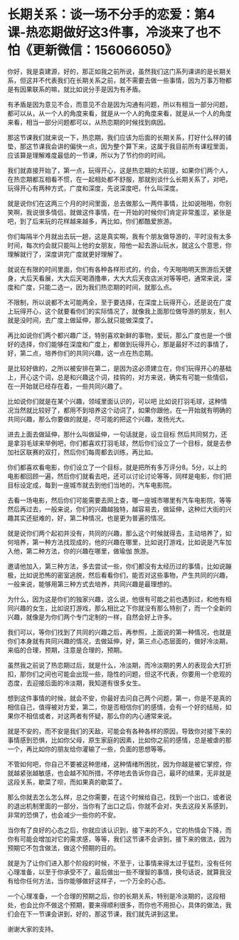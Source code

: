 # 长期关系：谈一场不分手的恋爱：第4课-热恋期做好这3件事，冷淡来了也不怕《更新微信：156066050》

你好，我是袁建源，好的，那正如我之前所说，虽然我们这门系列课讲的是长期关系，但这并不代表我们在长期关系之前，就不需要去做一些事情，因为万事万物都是有因果联系的嘛，就比如说分手是因为有矛盾。

有矛盾是因为意见不合，而意见不合是因为沟通有问题，所以有相当一部分问题，都可以从，从一个人的角度来看，就是从一个人的角度来看，就是从一个人的角度来看，相当一部分问题都可以，从热恋期的时候找到病因。

那这节课我们就来说一下，热恋期，我们应该为后面的长期关系，打好什么样的铺垫，那这节课我会讲的偏快一点，因为整个算下来，这属于我目前所有课程里面，应该算是理解难度最低的一节课，所以为了节约你的时间。

我们就直接开始了，第一点，玩得开心，这是热恋期的大前提，如果你们两个人，在热恋期都互相看不惯，在一起相处都不舒服，那就别谈什么长期关系了，对吧，玩得开心有两种方式，广度和深度，先说深度吧，什么叫深度。

就是说你们在这两三个月的时间里面，总去做那么一两件事情，比如说啪啪，你别笑啊，我说很多情侣，就做这件事情，在一开始的时候你们肯定非常羞涩，紧张是吧，到了后来玩的花样越来越多，再比如，你们都酷爱旅游。

你们每隔半个月就出去玩一趟，这是真实啊，我有个朋友做导游的，平时没有太多时间，每次约会就只能叫上他的女朋友，陪他一起去游山玩水，就这么个意思，你理解就行了，深度讲完广度就更好理解了。

就说在有限的时间里面，你们有各种各样形式的，约会，今天啪啪明天旅游后天健身，大后天看展，大大后天喝酒撸串，大大大后天夜店派对等等吧，通常来说，深度和广度，只能二选一，因为我们热恋期的时间，就那么点。

不限制，所以说都不太可能两全，至于要选择，在深度上玩得开心，还是说在广度上玩得开心，这个就要看你们的实际情况了，就像我上面那位做导游的朋友，别人就是没时间，去广度上做延伸，那么就只能做深度了。

再比如说你们两个都兴趣广泛，特别喜欢新鲜的事物，爱玩，那么广度也是一个很好的选择，你们能够在深度和广度上，都做到玩得开心，那是最好不过的事情了，好，第二点，培养你们的共同兴趣，这一点在热恋期。

是比较好做的，之所以被安排在第二，是因为这必须建立在，你们玩得开心的基础上，开心这个词，总是和兴趣这个词，挂钩的，对方来说，确实有可能一些情侣，在一开始就已经存在着，一些共同兴趣了。

比如说你们就是在某个兴趣，领域里面认识的，可以吧 比如说打羽毛球，这种情况当然就比较好了，都用不到培养这个动词了，如果你跟他，在一开始就有明确的共同兴趣，那么你要做的就是，尽可能的把这个兴趣，发扬光大。

进去上面去做延伸，那什么叫做延伸，一句话就是，设立目标 然后共同努力，还是拿羽毛球来举例吧，你们都喜欢打羽毛球，然后你们设立了一个目标，就是去参加社区联赛的双打，然后你们每周都去训练，再比如。

你们都喜欢看电影，你们设立了一个目标，就是把所有多万评分8。5分，以上的电影都回顾一遍，然后你们就看去吧，还可以讨论讨论等等，同样是电影，你们把目标设定成，每到一座城市就去到他们当地的，汽车电影院。

去看一场电影，然后你们可能需要去网上查，哪一座城市哪里有汽车电影院，等等 然后再过去，一般来说，你们的兴趣越独特，越容易去，做延伸，这种烂大街的兴趣其实还挺难的，好，第二种情况，也是更为普遍的情况。

就是说你们两个起初并没有，共同的兴趣，那么这个时候就得去，主动培养了，如何培养，第一种方法找现成的，他的兴趣在哪里，比如说打游戏，比如说是汽车加入他，第二种方法，你的兴趣在哪里，做瑜伽 旅游。

邀请他加入，第三种方法，多去尝试一些，你们都没有太经历过的事情，比如说蹦极，比如说恐怖的密室逃脱，然后看看你们，能否对这些事物，产生共同的兴趣，一般来说，能够用第三种方式去培养，共同兴趣是最理想的。

为什么，因为这是你们的独家兴趣，这么说，他很有可能之前也遇到过，和他有相同兴趣的女生，比如说打游戏，那么相比之下你就没有那么特别了，而一个全新的兴趣，就像是为你们两个专门定制的一样，自然会好上许多。

我们可以，等你们找到了共同的兴趣之后，再参照，上面说的第一种情况，也就是你们本身就有共同兴趣的情况，去做延伸，好，第三点心态层面的，做好冷淡期，来临的合理，预期，注意是合理的，预期。

虽然我之前说了热恋期过后，就是什么，冷淡期，而冷淡期的男人的表现会大打折扣，那你们之间也可能会出现一些，隐性的问题，但这不代表，你要用一个悲观的态度，去迎接后面的冷淡期，我知道有很多女生。

想到这件事情的时候，就会不安，你最好去问自己两个问题，第一，你是不是真的相信自己，值得被对方爱，第二，你是否相信你们的感情，会有一个好的结局，如果你不相信或者，对这两者有怀疑，那么你的内心通常来说。

就是不安的，而不安是我们的天敌，可能会有各种各样的原因，导致你对接下来的事情感到恐惧，比如你父母，原生家庭的因素，比如你之前的感情，总是被虐的那一个，再比如你的朋友给你灌输了一些，负面的思想等等。

不管如何吧，你自己不要被这种思绪，这种情绪所困扰，因为你越是被它掌控，你就越紧张越敏感，也会越不知所措，不停地去告诉你自己，最坏的结果，无非就是这段关系，歇菜了呗，而如果真的歇菜了。

那么你就去怎么怎么样，总之你需要，在这个时候给自己，找到一个出口，或者说的退出机制里面的一部分，当你有了出口之后，你就不会对，失去这段关系感到，非常的恐惧了，也会减少一些你的不安。

当你有了良好的心态之后，你就应该认识到，接下来的不久，它的热情会下降，而你有可能会增加对它的需求感，等等，我们这节课不会讲到，接下来的做法，因为预期它不包含做法，做这个预期的目的。

就是为了让你们进入那个阶段的时候，不至于，让事情来得太过于猛烈，没有任何心理准备，以至于你承受不了，最后做出一些不理智的事情，换句话说，就算我没有给你任何方法，当你能够做好这样子，一个万全的心态。

一个心理准备，一个合理的预期之后，你的长期关系，特别是冷淡期的，这段相处，也会比你不做这个预期，要来得顺利很多，而你也不用担心，具体的做法，我们会在下一节课会讲到，好的，那这节课，我们就先讲到这里。

谢谢大家的支持。